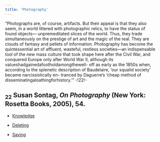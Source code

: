 ```yaml
---
title: 'Photography'
---
```


“Photographs are, of course, artifacts. But their appeal is that they also seem, in a world littered with photographic relics, to have the status of found objects— unpremeditated slices of the world. Thus, they trade simultaneously on the prestige of art and the magic of the real. They are clouds of fantasy and pellets of information. Photography has become the quintessential art of affluent, wasteful, restless societies—an indispensable tool of the new mass culture that took shape here after the Civil War, and conquered Europe only after World War II, although its valueshadgainedafootholdamongthewell- off as early as the 1850s when, according to the splenetic description of Baudelaire, ‘our squalid society’ became narcissistically en- tranced by Daguerre’s ‘cheap method of disseminatingaloathingforhistory.’” -!22!-
## <sub class="subscript">**22**</sub> Susan Sontag, _On Photography_ (New York: Rosetta Books, 2005), 54.

* [Knowledge](Knowledge_en)

* [Deleting](Deleting_en)

* [Saving](Saving_en)
